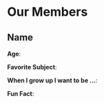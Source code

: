 # Our Members


## Name

**Age**:

**Favorite Subject**:

**When I grow up I want to be ...**:

**Fun Fact**:
